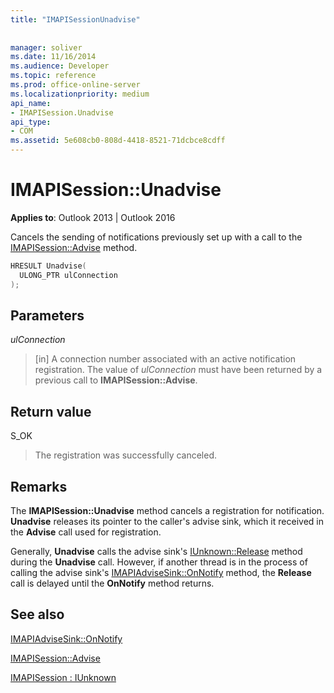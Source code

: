 ```yaml
---
title: "IMAPISessionUnadvise"
 
 
manager: soliver
ms.date: 11/16/2014
ms.audience: Developer
ms.topic: reference
ms.prod: office-online-server
ms.localizationpriority: medium
api_name:
- IMAPISession.Unadvise
api_type:
- COM
ms.assetid: 5e608cb0-808d-4418-8521-71dcbce8cdff
---
```


# IMAPISession::Unadvise

**Applies to**: Outlook 2013 | Outlook 2016
  
Cancels the sending of notifications previously set up with a call to the [IMAPISession::Advise](imapisession-advise.md) method.
  
```cpp
HRESULT Unadvise(
  ULONG_PTR ulConnection
);
```

## Parameters

 _ulConnection_
  
> [in] A connection number associated with an active notification registration. The value of _ulConnection_ must have been returned by a previous call to **IMAPISession::Advise**.

## Return value

S_OK
  
> The registration was successfully canceled.

## Remarks

The **IMAPISession::Unadvise** method cancels a registration for notification. **Unadvise** releases its pointer to the caller's advise sink, which it received in the **Advise** call used for registration.
  
Generally, **Unadvise** calls the advise sink's [IUnknown::Release](https://msdn.microsoft.com/library/ms682317%28v=VS.85%29.aspx) method during the **Unadvise** call. However, if another thread is in the process of calling the advise sink's [IMAPIAdviseSink::OnNotify](imapiadvisesink-onnotify.md) method, the **Release** call is delayed until the **OnNotify** method returns.
  
## See also

[IMAPIAdviseSink::OnNotify](imapiadvisesink-onnotify.md)
  
[IMAPISession::Advise](imapisession-advise.md)
  
[IMAPISession : IUnknown](imapisessioniunknown.md)

